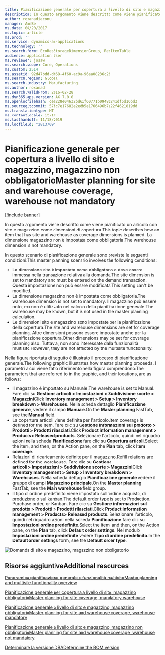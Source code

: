```yaml
---
title: Pianificazione generale per copertura a livello di sito e magazzino, magazzino non obbligatorio
description: In questo argomento viene descritto come viene pianificato un articolo con sito e magazzino come dimensioni di copertura. La dimensione magazzino non è impostata come obbligatoria.
author: roxanadiaconu
manager: AnnBe
ms.date: 06/20/2017
ms.topic: article
ms.prod: ''
ms.service: dynamics-ax-applications
ms.technology: ''
ms.search.form: EcoResStorageDimensionGroup, ReqItemTable
audience: Application User
ms.reviewer: josaw
ms.search.scope: Core, Operations
ms.custom: 2514
ms.assetid: 92d47bdd-df68-4f60-ac9a-96aa08236c26
ms.search.region: Global
ms.search.industry: Manufacturing
ms.author: roxanad
ms.search.validFrom: 2016-02-28
ms.dyn365.ops.version: AX 7.0.0
ms.openlocfilehash: cea228e04632bd61f60771b09481241df5d16bd3
ms.sourcegitcommit: 57bc7e17682e2edb5e1766496b7a22f4621819dd
ms.translationtype: HT
ms.contentlocale: it-IT
ms.lasthandoff: 11/18/2019
ms.locfileid: "2813709"
---
```

# <a name="master-planning-for-site-and-warehouse-coverage-warehouse-not-mandatory"></a><span data-ttu-id="b9eb0-104">Pianificazione generale per copertura a livello di sito e magazzino, magazzino non obbligatorio</span><span class="sxs-lookup"><span data-stu-id="b9eb0-104">Master planning for site and warehouse coverage, warehouse not mandatory</span></span>

[!include [banner](../includes/banner.md)]

<span data-ttu-id="b9eb0-105">In questo argomento viene descritto come viene pianificato un articolo con sito e magazzino come dimensioni di copertura.</span><span class="sxs-lookup"><span data-stu-id="b9eb0-105">This topic describes how an item that has site and warehouse as coverage dimensions is planned.</span></span> <span data-ttu-id="b9eb0-106">La dimensione magazzino non è impostata come obbligatoria.</span><span class="sxs-lookup"><span data-stu-id="b9eb0-106">The warehouse dimension is not mandatory.</span></span>

<span data-ttu-id="b9eb0-107">In questo scenario di pianificazione generale sono previste le seguenti condizioni:</span><span class="sxs-lookup"><span data-stu-id="b9eb0-107">This master planning scenario involves the following conditions:</span></span>

-   <span data-ttu-id="b9eb0-108">La dimensione sito è impostata come obbligatoria e deve essere immessa nella transazione relativa alla domanda.</span><span class="sxs-lookup"><span data-stu-id="b9eb0-108">The site dimension is set to mandatory and must be entered on the demand transaction.</span></span> <span data-ttu-id="b9eb0-109">Questa impostazione non può essere modificata.</span><span class="sxs-lookup"><span data-stu-id="b9eb0-109">This setting can't be modified.</span></span>
-   <span data-ttu-id="b9eb0-110">La dimensione magazzino non è impostata come obbligatoria.</span><span class="sxs-lookup"><span data-stu-id="b9eb0-110">The warehouse dimension is not set to mandatory.</span></span> <span data-ttu-id="b9eb0-111">Il magazzino può essere noto, ma non è utilizzato nel calcolo della pianificazione generale.</span><span class="sxs-lookup"><span data-stu-id="b9eb0-111">The warehouse may be known, but it is not used in the master planning calculation.</span></span>
-   <span data-ttu-id="b9eb0-112">Le dimensioni sito e magazzino sono impostate per la pianificazione della copertura.</span><span class="sxs-lookup"><span data-stu-id="b9eb0-112">The site and warehouse dimensions are set for coverage planning.</span></span> <span data-ttu-id="b9eb0-113">Altre dimensioni possono essere impostate anche per la pianificazione copertura.</span><span class="sxs-lookup"><span data-stu-id="b9eb0-113">Other dimensions may be set for coverage planning also.</span></span> <span data-ttu-id="b9eb0-114">Tuttavia, non sono interessate dalla funzionalità multisito.</span><span class="sxs-lookup"><span data-stu-id="b9eb0-114">However, they are not affected by the multisite functionality.</span></span>

<span data-ttu-id="b9eb0-115">Nella figura riportata di seguito è illustrato il processo di pianificazione generale.</span><span class="sxs-lookup"><span data-stu-id="b9eb0-115">The following graphic illustrates how master planning proceeds.</span></span> <span data-ttu-id="b9eb0-116">I parametri a cui viene fatto riferimento nella figura comprendono:</span><span class="sxs-lookup"><span data-stu-id="b9eb0-116">The parameters that are referred to in the graphic, and their locations, are as follows:</span></span>
-   <span data-ttu-id="b9eb0-117">Il magazzino è impostato su Manuale.</span><span class="sxs-lookup"><span data-stu-id="b9eb0-117">The warehouse is set to Manual.</span></span> <span data-ttu-id="b9eb0-118">Fare clic su **Gestione articoli &gt; Impostazioni &gt; Suddivisione scorte &gt; Magazzini**</span><span class="sxs-lookup"><span data-stu-id="b9eb0-118">Click **Inventory management &gt; Setup &gt; Inventory breakdown &gt; Warehouses**.</span></span> <span data-ttu-id="b9eb0-119">Nella scheda dettaglio **Pianificazione generale**, vedere il campo **Manuale**.</span><span class="sxs-lookup"><span data-stu-id="b9eb0-119">On the **Master planning** FastTab, see the **Manual** field.</span></span>
-   <span data-ttu-id="b9eb0-120">La copertura articoli viene definita per l'articolo.</span><span class="sxs-lookup"><span data-stu-id="b9eb0-120">Item coverage is defined for the item.</span></span> <span data-ttu-id="b9eb0-121">Fare clic su **Gestione informazioni sul prodotto &gt; Prodotti &gt; Prodotti rilasciati**.</span><span class="sxs-lookup"><span data-stu-id="b9eb0-121">Click **Product information management &gt; Products&gt; Released products**.</span></span> <span data-ttu-id="b9eb0-122">Selezionare l'articolo, quindi nel riquadro azioni nella scheda **Pianificazione** fare clic su **Copertura articoli**.</span><span class="sxs-lookup"><span data-stu-id="b9eb0-122">Select the item, and then, on the Action pane, on the **Plan** tab, click **Item coverage**.</span></span>
-   <span data-ttu-id="b9eb0-123">Relazioni di ricaricamento definite per il magazzino.</span><span class="sxs-lookup"><span data-stu-id="b9eb0-123">Refill relations are defined for the warehouse.</span></span> <span data-ttu-id="b9eb0-124">Fare clic su **Gestione articoli &gt; Impostazioni &gt; Suddivisione scorte &gt; Magazzini**</span><span class="sxs-lookup"><span data-stu-id="b9eb0-124">Click **Inventory management &gt; Setup &gt; Inventory breakdown &gt; Warehouses**.</span></span> <span data-ttu-id="b9eb0-125">Nella scheda dettaglio **Pianificazione generale** vedere il gruppo di campi **Magazzino principale**.</span><span class="sxs-lookup"><span data-stu-id="b9eb0-125">On the **Master planning** FastTab, see the **Main warehouse** field group.</span></span>
-   <span data-ttu-id="b9eb0-126">Il tipo di ordine predefinito viene impostato sull'ordine acquisto, di produzione o sul kanban.</span><span class="sxs-lookup"><span data-stu-id="b9eb0-126">The default order type is set to Production, Purchase order, or Kanban.</span></span> <span data-ttu-id="b9eb0-127">Fare clic su **Gestione informazioni sul prodotto &gt; Prodotti &gt; Prodotti rilasciati**.</span><span class="sxs-lookup"><span data-stu-id="b9eb0-127">Click **Product information management &gt; Products&gt; Released products**.</span></span> <span data-ttu-id="b9eb0-128">Selezionare l'articolo, quindi nel riquadro azioni nella scheda **Pianificazione** fare clic su **Impostazioni ordine predefinite**.</span><span class="sxs-lookup"><span data-stu-id="b9eb0-128">Select the item, and then, on the Action pane, on the **Plan** tab, click **Default order settings**.</span></span> <span data-ttu-id="b9eb0-129">Nel modulo **Impostazioni ordine predefinite** vedere **Tipo di ordine predefinito**.</span><span class="sxs-lookup"><span data-stu-id="b9eb0-129">In the **Default order settings** form, see the **Default order type**.</span></span>

![Domanda di sito e magazzino, magazzino non obbligatorio](./media/multisitedemandexplosionscenarioforsiteandwarehousecoveragewarehousenotmandatory.jpg)



<a name="additional-resources"></a><span data-ttu-id="b9eb0-131">Risorse aggiuntive</span><span class="sxs-lookup"><span data-stu-id="b9eb0-131">Additional resources</span></span>
--------

[<span data-ttu-id="b9eb0-132">Panoramica pianificazione generale e funzionalità multisito</span><span class="sxs-lookup"><span data-stu-id="b9eb0-132">Master planning and multisite functionality overview</span></span>](master-plan-multisite-functionality.md)

[<span data-ttu-id="b9eb0-133">Pianificazione generale per copertura a livello di sito, magazzino obbligatorio</span><span class="sxs-lookup"><span data-stu-id="b9eb0-133">Master planning for site coverage, mandatory warehouse</span></span>](master-plan-site-warehouse-coverage-warehouse-mandatory.md)

[<span data-ttu-id="b9eb0-134">Pianificazione generale a livello di sito e magazzino, magazzino obbligatorio</span><span class="sxs-lookup"><span data-stu-id="b9eb0-134">Master planning for site and warehouse coverage, warehouse mandatory</span></span>](master-plan-site-coverage-warehouse-mandatory.md)

[<span data-ttu-id="b9eb0-135">Pianificazione generale a livello di sito e magazzino, magazzino non obbligatorio</span><span class="sxs-lookup"><span data-stu-id="b9eb0-135">Master planning for site and warehouse coverage, warehouse not mandatory</span></span>](master-plan-site-coverage-warehouse-not-mandatory.md)

[<span data-ttu-id="b9eb0-136">Determinare la versione DBA</span><span class="sxs-lookup"><span data-stu-id="b9eb0-136">Determine the BOM version</span></span>](master-plan-bom-version-determined.md)



